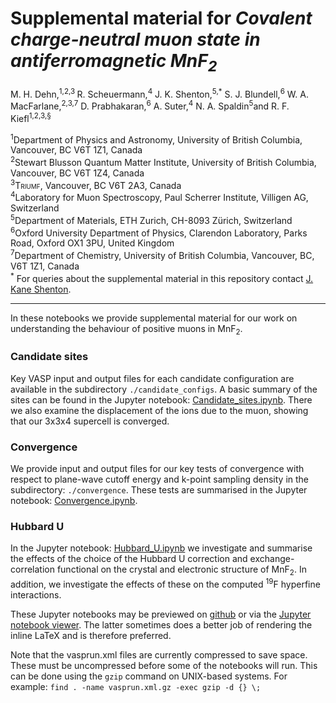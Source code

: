 # Supplemental material for _Covalent charge-neutral muon state in antiferromagnetic MnF<sub>2</sub>_

M. H. Dehn,<sup>1,2,3 </sup> R. Scheuermann,<sup>4</sup> J. K. Shenton,<sup>5,*</sup>  S. J. Blundell,<sup>6</sup> W. A. MacFarlane,<sup>2,3,7</sup> D. Prabhakaran,<sup>6</sup> A. Suter,<sup>4</sup> N. A. Spaldin<sup>5</sup>and R. F. Kiefl<sup>1,2,3,&sect;</sup>


<sup>1</sup>Department of Physics and Astronomy, University of British Columbia, Vancouver, BC V6T 1Z1, Canada    
<sup>2</sup>Stewart Blusson Quantum Matter Institute, University of British Columbia, Vancouver, BC V6T 1Z4, Canada    
<sup>3</sup><span style="font-variant:small-caps;">Triumf</span>, Vancouver, BC V6T 2A3, Canada   
<sup>4</sup>Laboratory for Muon Spectroscopy, Paul Scherrer Institute, Villigen AG, Switzerland    
<sup>5</sup>Department of Materials, ETH Zurich, CH-8093 Zürich, Switzerland   
<sup>6</sup>Oxford University Department of Physics, Clarendon Laboratory, Parks Road, Oxford OX1 3PU, United Kingdom   
<sup>7</sup>Department of Chemistry, University of British Columbia, Vancouver, BC, V6T 1Z1, Canada    
<sup>*</sup> For queries about the supplemental material in this repository contact [J. Kane Shenton](mailto:kane.shenton@stfc.ac.uk).


---
In these notebooks we provide supplemental material for our work on understanding the behaviour of positive muons in MnF<sub>2</sub>.


### Candidate sites
  Key <span style="font-variant:small-caps;">VASP</span> input and output files for each candidate configuration are available in the subdirectory `./candidate_configs`. A basic summary of the sites can be found in the Jupyter notebook: [Candidate_sites.ipynb](https://github.com/Shenton-supplemental/Muons_in_MnF2/blob/main/Candidate_sites.ipynb). There we also examine the displacement of the ions due to the muon, showing that our 3x3x4 supercell is converged. 


### Convergence
  We provide input and output files for our key tests of convergence with respect to plane-wave cutoff energy and k-point sampling density in the subdirectory: `./convergence`. These tests are summarised in the Jupyter notebook: [Convergence.ipynb](https://github.com/Shenton-supplemental/Muons_in_MnF2/blob/main/Convergence.ipynb).

### Hubbard U
  In the Jupyter notebook: [Hubbard_U.ipynb](https://github.com/Shenton-supplemental/Muons_in_MnF2/blob/main/Hubbard_U.ipynb) we investigate and summarise the effects of the choice of the Hubbard U correction and exchange-correlation functional on the crystal and electronic structure of MnF<sub>2</sub>. In addition, we investigate the effects of these on the computed <sup>19</sup>F hyperfine interactions. 


These Jupyter notebooks may be previewed on [github](https://github.com/Shenton-supplemental/Muons_in_MnF2) or via the [Jupyter notebook viewer](https://nbviewer.jupyter.org/github/Shenton-supplemental/Muons_in_MnF2). The latter sometimes does a better job of rendering the inline LaTeX and is therefore preferred.

Note that the vasprun.xml files are currently compressed to save space. These must be uncompressed before some of the notebooks will run. This can be done using the `gzip` command on UNIX-based systems. For example: `find . -name vasprun.xml.gz -exec gzip -d {} \;`
